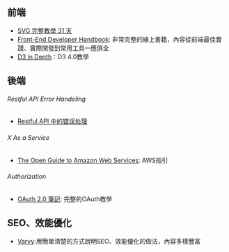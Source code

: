 
## 前端
- [SVG 完整教學 31 天](http://www.oxxostudio.tw/articles/201410/svg-tutorial.html)
- [Front-End Developer Handbook](https://www.gitbook.com/book/frontendmasters/front-end-handbook/details): 非常完整的線上書籍，內容從前端最佳實踐、實際開發到常用工具一應俱全
- [D3 in Depth](http://d3indepth.com/)：D3 4.0教學

## 後端
###### Restful API Error Handeling
- [Restful API 中的错误处理](http://scarletsky.github.io/2016/11/30/error-handling-in-restful-api/)

###### X As a Service
- [The Open Guide to Amazon Web Services](https://github.com/open-guides/og-aws): AWS指引

###### Authorization
- [OAuth 2.0 筆記](https://blog.yorkxin.org/2013/09/30/oauth2-1-introduction): 完整的OAuth教學

## SEO、效能優化
- [Varvy](https://varvy.com/):用簡單清楚的方式說明SEO、效能優化的做法，內容多樣豐富
